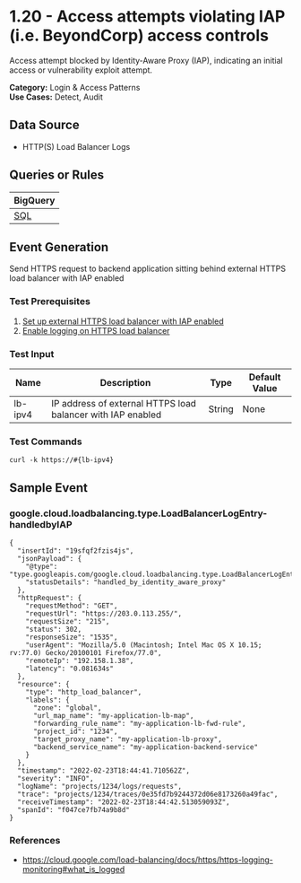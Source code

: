 # 1.20 - Access attempts violating IAP (i.e. BeyondCorp) access controls
Access attempt blocked by Identity-Aware Proxy (IAP), indicating an initial access or vulnerability exploit attempt.


**Category:** Login & Access Patterns
</br>
**Use Cases:** Detect, Audit
</br>

## Data Source
- HTTP(S) Load Balancer Logs


## Queries or Rules
BigQuery |
--- |
[SQL](../../sql/1_20_access_attempts_blocked_by_IAP.sql) |

## Event Generation

Send HTTPS request to backend application sitting behind external HTTPS load balancer with IAP enabled





### Test Prerequisites
1. [Set up external HTTPS load balancer with IAP enabled](https://cloud.google.com/iap/docs/load-balancer-howto)
1. [Enable logging on HTTPS load balancer](https://cloud.google.com/load-balancing/docs/https/https-logging-monitoring#logging)


### Test Input
| Name | Description | Type | Default Value |
|------|-------------|------|---------------|
| lb-ipv4 | IP address of external HTTPS load balancer with IAP enabled | String | None|

### Test Commands
```
curl -k https://#{lb-ipv4}
```



## Sample Event


### google.cloud.loadbalancing.type.LoadBalancerLogEntry-handledbyIAP
```
{
  "insertId": "19sfqf2fzis4js",
  "jsonPayload": {
    "@type": "type.googleapis.com/google.cloud.loadbalancing.type.LoadBalancerLogEntry",
    "statusDetails": "handled_by_identity_aware_proxy"
  },
  "httpRequest": {
    "requestMethod": "GET",
    "requestUrl": "https://203.0.113.255/",
    "requestSize": "215",
    "status": 302,
    "responseSize": "1535",
    "userAgent": "Mozilla/5.0 (Macintosh; Intel Mac OS X 10.15; rv:77.0) Gecko/20100101 Firefox/77.0",
    "remoteIp": "192.158.1.38",
    "latency": "0.081634s"
  },
  "resource": {
    "type": "http_load_balancer",
    "labels": {
      "zone": "global",
      "url_map_name": "my-application-lb-map",
      "forwarding_rule_name": "my-application-lb-fwd-rule",
      "project_id": "1234",
      "target_proxy_name": "my-application-lb-proxy",
      "backend_service_name": "my-application-backend-service"
    }
  },
  "timestamp": "2022-02-23T18:44:41.710562Z",
  "severity": "INFO",
  "logName": "projects/1234/logs/requests",
  "trace": "projects/1234/traces/0e35fd7b9244372d06e8173260a49fac",
  "receiveTimestamp": "2022-02-23T18:44:42.513059093Z",
  "spanId": "f047ce7fb74a9b8d"
}
```



### References
- https://cloud.google.com/load-balancing/docs/https/https-logging-monitoring#what_is_logged
    
